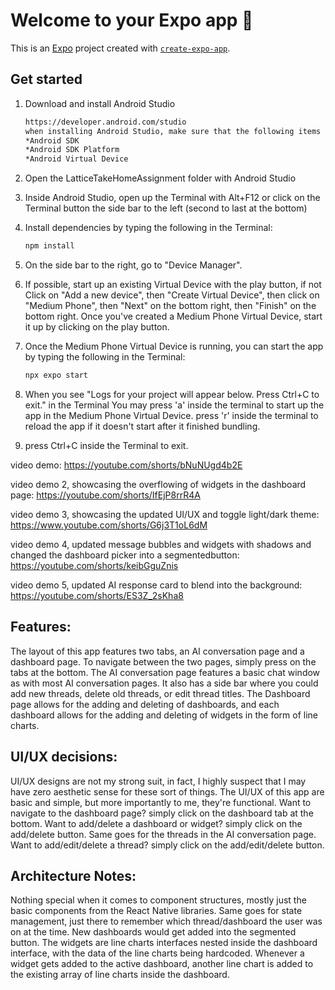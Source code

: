 # Welcome to your Expo app 👋

This is an [Expo](https://expo.dev) project created with [`create-expo-app`](https://www.npmjs.com/package/create-expo-app).

## Get started

1. Download and install Android Studio

   ```bash
   https://developer.android.com/studio
   when installing Android Studio, make sure that the following items are checked:
   *Android SDK
   *Android SDK Platform
   *Android Virtual Device
   ```

2. Open the LatticeTakeHomeAssignment folder with Android Studio

3. Inside Android Studio, open up the Terminal with Alt+F12 or click on 
the Terminal button the side bar to the left (second to last at the bottom)

4. Install dependencies by typing the following in the Terminal:

   ```bash
   npm install
   ```
   
5. On the side bar to the right, go to "Device Manager".

6. If possible, start up an existing Virtual Device with the play button, 
if not Click on "Add a new device", then "Create Virtual Device", 
then click on "Medium Phone", then "Next" on the bottom right, 
then "Finish" on the bottom right. Once you've created a Medium Phone Virtual Device,
start it up by clicking on the play button.

7. Once the Medium Phone Virtual Device is running, you can start the app by 
typing the following in the Terminal:

   ```bash
   npx expo start
   ```

8. When you see "Logs for your project will appear below. Press Ctrl+C to exit." in the Terminal
You may press 'a' inside the terminal to start up the app in the Medium Phone Virtual Device.
press 'r' inside the terminal to reload the app if it doesn't start after it finished bundling.

9. press Ctrl+C inside the Terminal to exit.


video demo:
https://youtube.com/shorts/bNuNUgd4b2E

video demo 2, showcasing the overflowing of widgets in the dashboard page:
https://youtube.com/shorts/IfEjP8rrR4A

video demo 3, showcasing the updated UI/UX and toggle light/dark theme:
https://www.youtube.com/shorts/G6j3T1oL6dM

video demo 4, updated message bubbles and widgets with shadows and changed the dashboard picker into a segmentedbutton:
https://youtube.com/shorts/keibGguZnis

video demo 5, updated AI response card to blend into the background:
https://youtube.com/shorts/ES3Z_2sKha8

## Features:

The layout of this app features two tabs, an AI conversation page and a dashboard page. 
To navigate between the two pages, simply press on the tabs at the bottom.
The AI conversation page features a basic chat window as with most AI conversation pages. It
also has a side bar where you could add new threads, delete old threads, or edit thread titles.
The Dashboard page allows for the adding and deleting of dashboards, and each dashboard allows
for the adding and deleting of widgets in the form of line charts.

## UI/UX decisions:

UI/UX designs are not my strong suit, in fact, I highly suspect that I may have 
zero aesthetic sense for these sort of things. 
The UI/UX of this app are basic and simple, but more importantly to me,
they're functional. Want to navigate to the dashboard page? simply click on the dashboard tab
at the bottom. Want to add/delete a dashboard or widget? simply click on the add/delete button.
Same goes for the threads in the AI conversation page. Want to add/edit/delete a thread? simply
click on the add/edit/delete button.

## Architecture Notes:

Nothing special when it comes to component structures, mostly just the basic components from 
the React Native libraries. Same goes for state management, just there to remember which
thread/dashboard the user was on at the time. New dashboards would get added into the segmented button.
The widgets are line charts interfaces nested inside the dashboard interface, 
with the data of the line charts being hardcoded. Whenever a widget gets added 
to the active dashboard, another line chart is added to the existing
array of line charts inside the dashboard.
